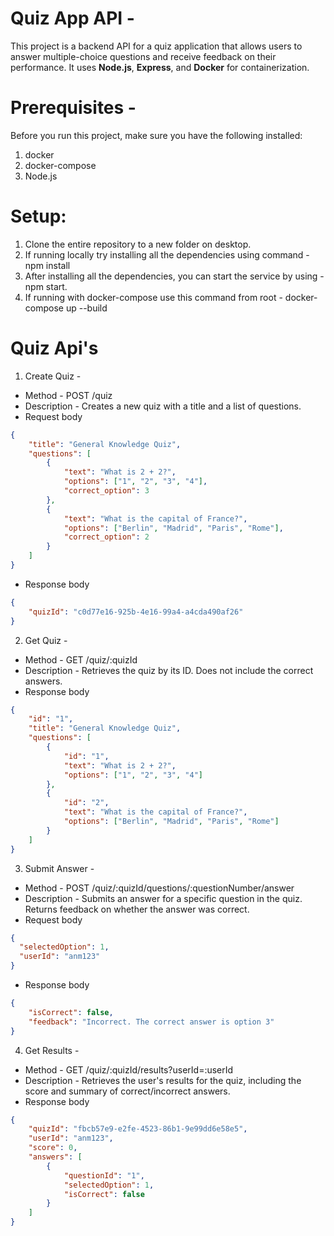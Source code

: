 # Quiz App API -
This project is a backend API for a quiz application that allows users to answer multiple-choice questions and receive feedback on their performance. It uses **Node.js**, **Express**, and **Docker** for containerization.

# Prerequisites -
Before you run this project, make sure you have the following installed:
1. docker
2. docker-compose
3. Node.js

# Setup:
1. Clone the entire repository to a new folder on desktop.
2. If running locally try installing all the dependencies using command - npm install
3. After installing all the dependencies, you can start the service by using - npm start.
3. If running with docker-compose use this command from root - docker-compose up --build

# Quiz Api's
1. Create Quiz -
- Method - POST /quiz
- Description - Creates a new quiz with a title and a list of questions.
- Request body
```json
{
    "title": "General Knowledge Quiz",
    "questions": [
        {
            "text": "What is 2 + 2?",
            "options": ["1", "2", "3", "4"],
            "correct_option": 3
        },
        {
            "text": "What is the capital of France?",
            "options": ["Berlin", "Madrid", "Paris", "Rome"],
            "correct_option": 2
        }
    ]
}
```
- Response body
```json
{
    "quizId": "c0d77e16-925b-4e16-99a4-a4cda490af26"
}
```

2. Get Quiz -
- Method - GET /quiz/:quizId
- Description - Retrieves the quiz by its ID. Does not include the correct answers.
- Response body

```json
{
    "id": "1",
    "title": "General Knowledge Quiz",
    "questions": [
        {
            "id": "1",
            "text": "What is 2 + 2?",
            "options": ["1", "2", "3", "4"]
        },
        {
            "id": "2",
            "text": "What is the capital of France?",
            "options": ["Berlin", "Madrid", "Paris", "Rome"]
        }
    ]
}
```

3. Submit Answer -
- Method - POST /quiz/:quizId/questions/:questionNumber/answer
- Description - Submits an answer for a specific question in the quiz. Returns feedback on whether the answer was correct.
- Request body
```json
{
  "selectedOption": 1,
  "userId": "anm123"
}
```
- Response body
```json
{
    "isCorrect": false,
    "feedback": "Incorrect. The correct answer is option 3"
}
```

4. Get Results -
- Method - GET /quiz/:quizId/results?userId=:userId
- Description - Retrieves the user's results for the quiz, including the score and summary of correct/incorrect answers.
- Response body

```json
{
    "quizId": "fbcb57e9-e2fe-4523-86b1-9e99dd6e58e5",
    "userId": "anm123",
    "score": 0,
    "answers": [
        {
            "questionId": "1",
            "selectedOption": 1,
            "isCorrect": false
        }
    ]
}
```